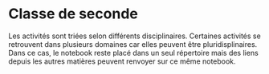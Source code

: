 # Classe de seconde

Les activités sont triées selon différents disciplinaires. Certaines activités se retrouvent dans plusieurs domaines car elles peuvent être pluridisplinaires.
Dans ce cas, le notebook reste placé dans un seul répertoire mais des liens depuis les autres matières peuvent renvoyer sur ce même notebook. 